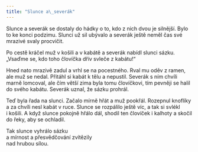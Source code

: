 ```yaml
---
title: "Slunce a\_severák"
---
```


Slunce a severák se dostaly do hádky o to, kdo z nich dvou je silnější. Bylo to ke konci podzimu. Slunci už sil ubývalo a severák ještě neměl čas své mrazivé svaly procvičit.

Po cestě kráčel muž v košili a v kabátě a severák nabídl slunci sázku. „Vsaďme se, kdo toho človíčka dřív svleče z kabátu!“

Hned nato mrazivě zadul a vrhl se na pocestného. Rval mu oděv z ramen, ale muž se nedal. Přitáhl si kabát k tělu a nepustil. Severák s ním chvíli marně lomcoval, ale čím větší zima byla tomu človíčkovi, tím pevněji se halil do svého kabátu. Severák uznal, že sázku prohrál.

Teď byla řada na slunci. Začalo mírně hřát a muž pookřál. Ro­zepnul knoflíky a za chvíli nesl kabát v ruce. Slunce se rozpálilo ještě víc, a tak si svlékl i košili. A když slunce pokojně hřálo dál, shodil ten človíček i kalhoty a skočil do řeky, aby se ochladil.

Tak slunce vyhrálo sázku  
a mírnost a přesvědčování zvítězily  
nad hrubou sílou.
